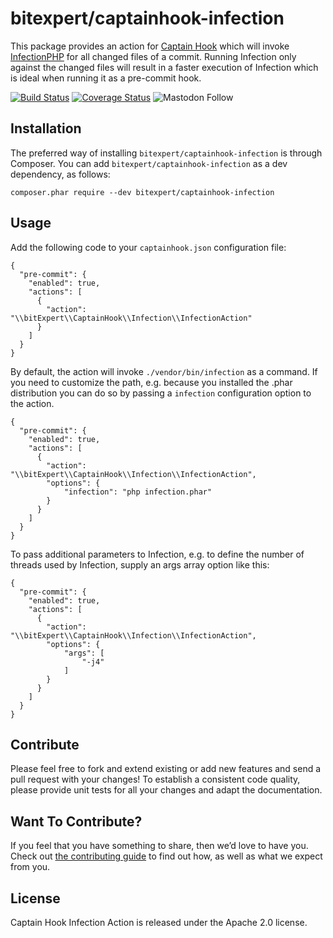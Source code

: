 # bitexpert/captainhook-infection

This package provides an action for [Captain Hook](https://github.com/CaptainHookPhp/captainhook) 
which will invoke [InfectionPHP](https://infection.github.io) for all changed files of a commit. Running Infection only 
against the changed files will result in a faster execution of Infection which is ideal when running it as a pre-commit hook.

[![Build Status](https://github.com/bitExpert/captainhook-infection/workflows/ci/badge.svg?branch=master)](https://github.com/bitExpert/captainhook-infection/actions)
[![Coverage Status](https://coveralls.io/repos/github/bitExpert/captainhook-infection/badge.svg?branch=master)](https://coveralls.io/github/bitExpert/captainhook-infection?branch=master)
![Mastodon Follow](https://img.shields.io/mastodon/follow/109408681246972700?domain=https://rheinneckar.social)

## Installation

The preferred way of installing `bitexpert/captainhook-infection` is through Composer.
You can add `bitexpert/captainhook-infection` as a dev dependency, as follows:

```
composer.phar require --dev bitexpert/captainhook-infection
```

## Usage

Add the following code to your `captainhook.json` configuration file:

```
{
  "pre-commit": {
    "enabled": true,
    "actions": [
      {
        "action": "\\bitExpert\\CaptainHook\\Infection\\InfectionAction"
      }
    ]
  }
}
```
By default, the action will invoke `./vendor/bin/infection` as a command. If you need to customize the path, e.g. because
you installed the .phar distribution you can do so by passing a `infection` configuration option to the action.

```
{
  "pre-commit": {
    "enabled": true,
    "actions": [
      {
        "action": "\\bitExpert\\CaptainHook\\Infection\\InfectionAction",
        "options": {
            "infection": "php infection.phar"
        }
      }
    ]
  }
}
```

To pass additional parameters to Infection, e.g. to define the number of threads used by Infection, supply an args array
option like this:

```
{
  "pre-commit": {
    "enabled": true,
    "actions": [
      {
        "action": "\\bitExpert\\CaptainHook\\Infection\\InfectionAction",
        "options": {
            "args": [
                "-j4"
            ]
        }
      }
    ]
  }
}
```

## Contribute

Please feel free to fork and extend existing or add new features and send a pull request with your changes! To establish a consistent code quality, please provide unit tests for all your changes and adapt the documentation.

## Want To Contribute?

If you feel that you have something to share, then we’d love to have you.
Check out [the contributing guide](CONTRIBUTING.md) to find out how, as well as what we expect from you.

## License

Captain Hook Infection Action is released under the Apache 2.0 license.
